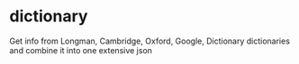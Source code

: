 # dictionary
Get info from Longman, Cambridge, Oxford, Google, Dictionary dictionaries and combine it into one extensive json
